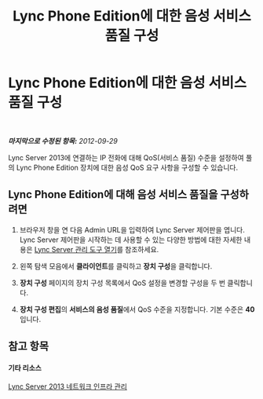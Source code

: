﻿---
title: Lync Phone Edition에 대한 음성 서비스 품질 구성
TOCTitle: Lync Phone Edition에 대한 음성 서비스 품질 구성
ms:assetid: 2fbe19f7-7ebf-4f9b-a779-3a91f41d488f
ms:mtpsurl: https://technet.microsoft.com/ko-kr/library/Gg520971(v=OCS.15)
ms:contentKeyID: 49303197
ms.date: 08/10/2015
mtps_version: v=OCS.15
ms.translationtype: HT
---

# Lync Phone Edition에 대한 음성 서비스 품질 구성

 

_**마지막으로 수정된 항목:** 2012-09-29_

Lync Server 2013에 연결하는 IP 전화에 대해 QoS(서비스 품질) 수준을 설정하여 풀의 Lync Phone Edition 장치에 대한 음성 QoS 요구 사항을 구성할 수 있습니다.

## Lync Phone Edition에 대해 음성 서비스 품질을 구성하려면

1.  브라우저 창을 연 다음 Admin URL을 입력하여 Lync Server 제어판을 엽니다. Lync Server 제어판을 시작하는 데 사용할 수 있는 다양한 방법에 대한 자세한 내용은 [Lync Server 관리 도구 열기](lync-server-2013-open-lync-server-administrative-tools.md)를 참조하세요.

2.  왼쪽 탐색 모음에서 **클라이언트**를 클릭하고 **장치 구성**을 클릭합니다.

3.  **장치 구성** 페이지의 장치 구성 목록에서 QoS 설정을 변경할 구성을 두 번 클릭합니다.

4.  **장치 구성 편집**의 **서비스의 음성 품질**에서 QoS 수준을 지정합니다. 기본 수준은 **40**입니다.

## 참고 항목

#### 기타 리소스

[Lync Server 2013 네트워크 인프라 관리](lync-server-2013-managing-the-lync-server-2013-network-infrastructure.md)

